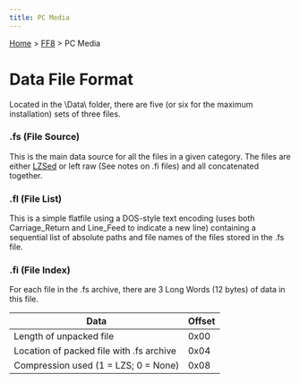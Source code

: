 ```yaml
---
title: PC Media
---
```


[Home](/Main%20Page.md) > [FF8](/FF8.md) > PC Media

# Data File Format

Located in the <installation folder>\\Data\\ folder, there are five (or
six for the maximum installation) sets of three files.

### .fs (File Source)

This is the main data source for all the files in a given category. The
files are either [LZSed][] or left raw (See notes on .fi files) and all
concatenated together.

### .fl (File List)

This is a simple flatfile using a DOS-style text encoding (uses both
Carriage\_Return and Line\_Feed to indicate a new line) containing a
sequential list of absolute paths and file names of the files stored in
the .fs file.

### .fi (File Index)

For each file in the .fs archive, there are 3 Long Words (12 bytes) of
data in this file.

| Data                                     | Offset |
|------------------------------------------|--------|
| Length of unpacked file                  | 0x00   |
| Location of packed file with .fs archive | 0x04   |
| Compression used (1 = LZS; 0 = None)     | 0x08   |

  [LZSed]: /FF7/Kernel/Low%20level%20libraries.md#LZS%20Archives "wikilink"
